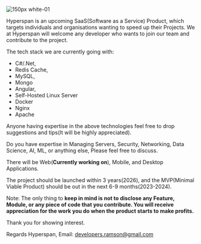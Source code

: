 
![150px white-01](https://github.com/Hyperspan/.github/assets/66792236/e0a4b107-bd55-4fcd-a283-40004d3487f4)


Hyperspan is an upcoming SaaS(Software as a Service) Product, which targets individuals and organisations wanting to speed up their Projects. 
We at Hyperspan will welcome any developer who wants to join our team and contribute to the project.  

The tech stack we are currently going with:
- C#/.Net,
- Redis Cache,
- MySQL,
- Mongo
- Angular,
- Self-Hosted Linux Server 
- Docker
- Nginx
- Apache

Anyone having expertise in the above technologies feel free to drop suggestions and tips(It will be highly appreciated).

Do you have expertise in Managing Servers, Security, Networking, Data Science, AI, ML, or anything else, Please feel free to discuss. 

There will be Web(__Currently working on__), Mobile, and Desktop Applications.

The project should be launched within 3 years(2026), and the MVP(Minimal Viable Product) should be out in the next 6-9 months(2023-2024). 

Note: The only thing to **keep in mind is not to disclose any Feature, Module, or any piece of code that you contribute. You will receive appreciation for the work you do when the product starts to make profits.**

Thank you for showing interest.

Regards Hyperspan,
Email: developers.ramson@gmail.com
